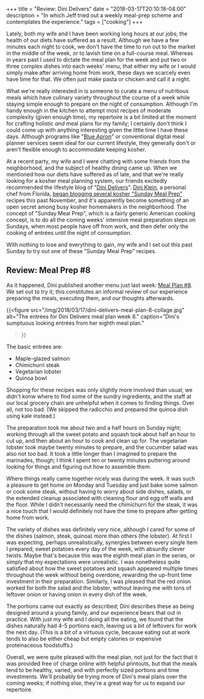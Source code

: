 +++
title = "Review: Dini Delivers"
date = "2018-03-17T20:10:18-04:00"
description = "In which Jeff tried out a weekly meal-prep scheme and contemplates the experience."
tags = ["cooking"]
+++

Lately, both my wife and I have been working long
hours at our jobs; the health of our diets have suffered as a result. Although
we have a few minutes each night to cook, we don't have the time to run out to
the market in the middle of the week, or to lavish time on a full-course meal.
Whereas in years past I used to dictate the meal plan for the week and put two
or three complex dishes into each weeks' menu, that either my wife or I would
simply make after arriving home from work, these days we scarcely even have time
for that. We often just make pasta or chicken and call it a night.

What we're really interested in is someone to curate a menu of nutritious meals
which have culinary variety throughout the course of a week while staying
simple enough to prepare on the night of consumption.
Although I'm handy enough in the kitchen to attempt most recipes of moderate
complexity (given enough time), my repertoire is a bit limited at the moment
for crafting holistic _and_ meal plans for my family; I certainly don't think
I could come up with anything interesting given the little time I have these days.
Although programs like "[Blue Apron](https://www.blueapron.com/)"
or conventional digital meal planner services seem ideal for our current lifestyle,
they generally don't or aren't flexible enough to accommodate keeping kosher.

At a recent party, my wife and I were chatting with some friends from the
neighborhood, and the subject of healthy dining came up. When we mentioned how
our diets have suffered as of late, and that we're really looking for a kosher
meal planning system, our friends excitedly recommended the lifestyle blog
of "[Dini Delivers](http://dinidelivers.com/)".
[Dini Klein](https://dinidelivers.com/about-dini/),
a personal chef
from Florida,
[began blogging several kosher "Sunday Meal Prep"](https://dinidelivers.com/category/lifestyle/)
recipes this past November, and it's apparently become something of an open secret
among busy kosher homemakers in the neighborhood.
The concept of "Sunday Meal Prep", which is a fairly generic American cooking
concept, is to do all the coming weeks' intensive meal preparation steps
on Sundays, when most people have off from work, and then defer only the cooking
of entrées until the night of consumption.

With nothing to lose and everything to gain, my wife and I set out this past
Sunday to try out one of these "Sunday Meal Prep" recipes.

## Review: Meal Prep \#8

As it happened, Dini published another menu just last week:
[Meal Plan \#8](https://dinidelivers.com/meal-prep-8/).
We set out to try it; this constitutes an informal review of our experience
preparing the meals, executing them, and our thoughts afterwards.

{{<figure src="/img/2018/03/17/dini-delivers-meal-plan-8-collage.jpg"
          alt="The entrées for Dini Delivers meal plan week 8."
          caption="Dini's sumptuous looking entrées from her eighth meal plan."
>}}

The basic entrées are:

* Maple-glazed salmon
* Chimichurri steak
* Vegetarian lobster
* Quinoa bowl

Shopping for these recipes was only slightly more involved than usual; we didn't
konw where to find some of the sundry ingredients, and the staff at our local
grocery chain are unhelpful when it comes to finding things. Over all, not too
bad. (We skipped the radicchio and prepared the quinoa dish using kale instead.)

The preparation took me about two and a half hours on Sunday night; working
through all the sweet potato and squash took about half an hour to cut up,
and then about an hour to cook and clean up for.
The vegetarian lobster took maybe twenty minutes to prepare, and the cucumber
salad was also not too bad. It took a little longer than I imagined to prepare
the marinades, though; I think I spent ten or twenty minutes puttering around
looking for things and figuring out how to assemble them.

Where things really came together nicely was during the week. It was such a
pleasure to get home on Monday and Tuesday and just bake some salmon or
cook some steak, without having to worry about side dishes, salads, or
the extended cleanup associated with cleaning flour and egg off walls and the floor.
While I didn't necessarily need the chimichurri for the steak, it was a nice
touch that I would definitely not have the time to prepare after getting home
from work.

The variety of dishes was definitely very nice, although I cared for some of the
dishes (salmon, steak, quinoa) more than others (the lobster).
At first I was expecting, perhaps unrealistically, synergies between every single
item I prepared; sweet potatoes every day of the week, with absurdly clever twists.
Maybe that's because this was the eighth meal plan in the series, or simply
that my expectations were unrealistic. I was nonetheless quite satisfied about
how the sweet potatoes and squash appeared multiple times throughout the week
without being overdone, rewarding the up-front time investment in their preparation.
Similarly, I was pleased that the red onion worked for both the salad and the
lobster, without leaving me with tons of leftover onion or having onion in
every dish of the week.

The portions came out exactly as described; Dini describes these as being
designed around a young family, and our experience bears that out in practice.
With just my wife and I doing all the eating, we found that the dishes naturally
had 4-5 portions each, leaving us a bit of leftovers for work the next day.
(This is a bit of a virtuous cycle, because eating out at work tends to also be
either cheap but empty calories or expensive proteinaceous foodstuffs.)

Overall, we were quite pleased with the meal plan, not just for the fact that it
was provided free of charge online with helpful printouts, but that the meals
tend to be healthy, varied, and with perfectly sized portions and time investments.
We'll probably be trying more of Dini's meal plans over the coming weeks; if
nothing else, they're a great way for us to expand our repertoire.
